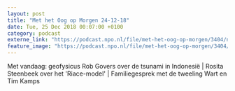 ```yaml
---
layout: post
title: "Met het Oog op Morgen 24-12-18"
date: Tue, 25 Dec 2018 00:07:00 +0100
category: podcast
externe_link: "https://podcast.npo.nl/file/met-het-oog-op-morgen/3404/nporadio1_met-het-oog-op-morgen_20181225_met-het-oog-op-morgen-24-12-18.mp3"
feature_image: "https://podcast.npo.nl/file/met-het-oog-op-morgen/3404/nporadio1_met-het-oog-op-morgen_20181225_met-het-oog-op-morgen-24-12-18.mp3"
---
```


Met vandaag: geofysicus Rob Govers over de tsunami in Indonesië | Rosita Steenbeek over het 'Riace-model' | Familiegesprek met de tweeling Wart en Tim Kamps
